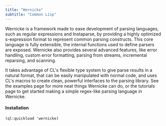 ```yaml
---
title: "Wernicke"
subtitle: "Common Lisp"
---
```


Wernicke is a framework made to ease development of parsing languages, such as regular expressions and Instaparse,
by providing a highly optimized s-expression format to represent common parsing constructs.
This core language is fully extensible, the internal functions used to define parsers are exposed.
Wernicke also provides several advanced features, like error handling, custom error formatting, parsing from streams,
incremental reparsing, and scanning.

It takes advantage of CL's flexible type system to give parse results in a natural format, that can be easily
manipulated with normal code, and uses CL's macros to create clean, powerful interfaces to the parsing library.
See the examples page for more neat things Wernicke can do, or the tutorials page to get started making a simple
regex-like parsing language in Wernicke.

#### Installation

```
(ql:quickload 'wernicke)
```
